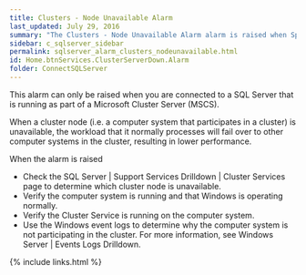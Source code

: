 ```yaml
---
title: ﻿Clusters - Node Unavailable Alarm
last_updated: July 29, 2016
summary: "The Clusters - Node Unavailable Alarm alarm is raised when Spotlight detects that at least one cluster node (computer system) is not currently running as part of the cluster."
sidebar: c_sqlserver_sidebar
permalink: sqlserver_alarm_clusters_nodeunavailable.html
id: Home.btnServices.ClusterServerDown.Alarm
folder: ConnectSQLServer
---
```



This alarm can only be raised when you are connected to a SQL Server that is running as part of a Microsoft Cluster Server (MSCS).

When a cluster node (i.e. a computer system that participates in a cluster) is unavailable, the workload that it normally processes will fail over to other computer systems in the cluster, resulting in lower performance.

When the alarm is raised

*  Check the SQL Server \| Support Services Drilldown \| Cluster Services page to determine which cluster node is unavailable.
*  Verify the computer system is running and that Windows is operating normally.
*  Verify the Cluster Service is running on the computer system.
*  Use the Windows event logs to determine why the computer system is not participating in the cluster. For more information, see Windows Server \| Events Logs Drilldown.

{% include links.html %}
